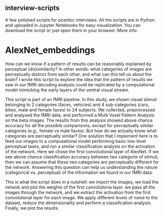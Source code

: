 ## interview-scripts
A few polished scripts for postdoc interviews. All the scripts are in Python and uploaded in Jupyter Notebooks for easy visualization. You can download the script or just open them in your browser. More info:

# AlexNet_embeddings
How can we know if a pattern of results can be reasonably explained by perceptual (dis)similarity? In other words: what categories of images are perceptually distinct from each other, and what can this tell us about the brain? I wrote this script to explore the idea that the pattern of results we saw in our fMRI decoding analysis could be replicated by a computational model mimicking the early layers of the ventral visual stream. 

This script is part of an fMRI pipeline. In this study, we shown visual stimuli belonging to 2 categories (faces, vehicles) and 4 sub-categories (cars, bikes, male and female faces) to 24 subjects. We collected, preprocessed and analysed the fMRI data, and performed a Multi Voxel Pattern Analysis on the beta images. The results from this analysis showed above chance accuracy for all the possible comparisons, except for perceptually similar categories (e.g., female vs male faces). But how do we actually know what categories are perceptually similar? One solution that I implement here is to feed our images to a computational model performing basic low-level perceptual tasks, and run a similar classification analysis on the activation of the network. Here we chose the first convolutional layer of AlexNet. If we see above chance classification accuracy between two categorie of stimuli, then we can assume that these two categories are perceptually different for the network. Answering this question can help us understanding the nature (categorical vs. perceptual) of the information we found in our fMRI data. 

This is what the script does in a nutshell: we import the images, we load the netwok and plot the weights of the first convolutiona layer. we pass all the images through the network, and we extract the activation from the first convolutional layer for each image. We apply different levels of noise to the dataset, reduce the dimensionality and perform a classification analysis. Finally, we plot the results.
